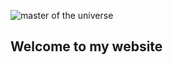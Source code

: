 ![master of the universe](https://user-images.githubusercontent.com/74716376/99800811-4113a680-2b35-11eb-8ef2-619a9c166c08.JPG)
## Welcome to my website
